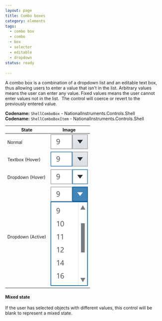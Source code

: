 ```yaml
---
layout: page
title: Combo boxes
category: elements
tags:
  - combo box
  - combo
  - box
  - selector
  - editable
  - dropdown
status: ready

---
```


A combo box is a combination of a dropdown list and an editable text box, thus allowing users to enter a value that isn't in the list. Arbitrary values means the user can enter any value. Fixed values means the user cannot enter values not in the list.  The control will coerce or revert to the previously entered value.

**Codename:** `ShellComboBox`   - NationalInstruments.Controls.Shell  
**Codename:** `ShellComboBoxItem` - NationalInstruments.Controls.Shell


| State              | Image         |
| ------------------ |:-------------:|
| Normal             | ![Alt text](../../images/elements/combo-boxes/combo-box-normal.svg)         |
| Textbox (Hover)    | ![Alt text](../../images/elements/combo-boxes/combo-box-hover-textbox.svg)  |
| Dropdown (Hover)   | ![Alt text](../../images/elements/combo-boxes/combo-box-hover-dropdown.svg) |
| Dropdown (Active)  | ![Alt text](../../images/elements/combo-boxes/combo-box-active-dropdown.svg)|

#### Mixed state
If the user has selected objects with different values, this control will be blank to represent a mixed state.